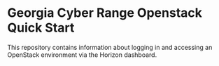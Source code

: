# Georgia Cyber Range Openstack Quick Start


This repository contains information about logging in and accessing an OpenStack environment via the Horizon dashboard.

